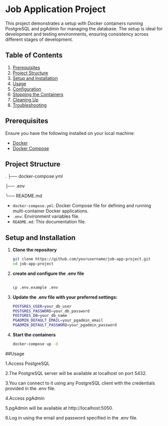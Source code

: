 # Job Application Project

This project demonstrates a setup with Docker containers running PostgreSQL and pgAdmin for managing the database. The setup is ideal for development and testing environments, ensuring consistency across different stages of development.

## Table of Contents

1. [Prerequisites](#prerequisites)
2. [Project Structure](#project-structure)
3. [Setup and Installation](#setup-and-installation)
4. [Usage](#usage)
5. [Configuration](#configuration)
6. [Stopping the Containers](#stopping-the-containers)
7. [Cleaning Up](#cleaning-up)
8. [Troubleshooting](#troubleshooting)

## Prerequisites

Ensure you have the following installed on your local machine:

- [Docker](https://www.docker.com/get-started)
- [Docker Compose](https://docs.docker.com/compose/install/)

## Project Structure

.
├── docker-compose.yml

├── .env

└── README.md

- `docker-compose.yml`: Docker Compose file for defining and running multi-container Docker applications.
- `.env`: Environment variables file.
- `README.md`: This documentation file.

## Setup and Installation

1. **Clone the repository**

   ```bash
   git clone https://github.com/yourusername/job-app-project.git
   cd job-app-project

2. **create and configure the .env file**
   ```bash
  
   cp .env.example .env

3. **Update the .env file with your preferred settings:**
    ```bash
    POSTGRES_USER=your_db_user
    POSTGRES_PASSWORD=your_db_password
    POSTGRES_DB=your_db_name
    PGADMIN_DEFAULT_EMAIL=your_pgadmin_email
   PGADMIN_DEFAULT_PASSWORD=your_pgadmin_password
4. **Start the containers**
   ```bash
   docker-compose up -d

##Usage

 1.Access PostgreSQL

 2.The PostgreSQL server will be available at localhost on port 5432.

3.You can connect to it using any PostgreSQL client with the credentials provided in the .env file.

 4.Access pgAdmin

5.pgAdmin will be available at http://localhost:5050.

6.Log in using the email and password specified in the .env file.


